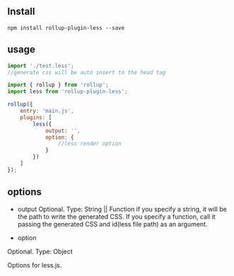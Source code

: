 ## Install

```node
npm install rollup-plugin-less --save
```

## usage

```js
import './test.less';
//generate css will be auto insert to the head tag
```

```js
import { rollup } from 'rollup';
import less from 'rollup-plugin-less';

rollup({
    entry: 'main.js',
    plugins: [
        less({
            output: '',
            option: {
                //less render option
            }
        })
    ]
});
```

## options

* output
Optional. Type: String || Function
if you specify a string, it will be the path to write the generated CSS. 
If you specify a function, call it passing the generated CSS and id(less file path) as an argument.

* option

Optional. Type: Object

Options for less.js.
